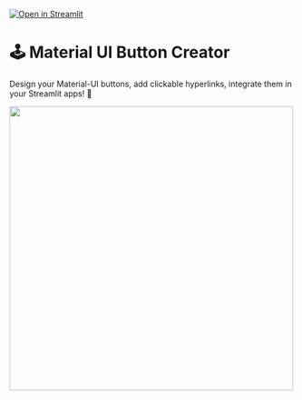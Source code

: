 
[![Open in Streamlit](https://static.streamlit.io/badges/streamlit_badge_black_white.svg)](https://share.streamlit.io/streamlit/example-app-material-ui-button-creator/main)

# 🕹️ Material UI Button Creator

Design your Material-UI buttons, add clickable hyperlinks, integrate them in your Streamlit apps! 🎈

<img src="https://user-images.githubusercontent.com/27242399/156782850-59fc2a89-a070-4ed2-8f38-9a0e95b87150.png" width="500"/>


